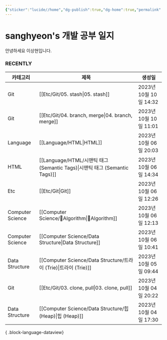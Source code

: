 ```yaml
---
{"sticker":"lucide//home","dg-publish":true,"dg-home":true,"permalink":"/home/","tags":["gardenEntry"],"dgPassFrontmatter":true,"noteIcon":""}
---
```


# sanghyeon's 개발 공부 일지

안녕하세요 이상현입니다.

### RECENTLY
| 카테고리             | 제목                                                                  | 생성일                 |
| ---------------- | ------------------------------------------------------------------- | ------------------- |
| Git              | [[Etc/Git/05. stash\|05. stash]]                                 | 2023년 10월 10일 14:32 |
| Git              | [[Etc/Git/04. branch, merge\|04. branch, merge]]                 | 2023년 10월 10일 11:01 |
| Language         | [[Language/HTML\|HTML]]                                          | 2023년 10월 06일 20:03 |
| HTML             | [[Language/HTML/시맨틱 태그 (Semantic Tags)\|시맨틱 태그 (Semantic Tags)]] | 2023년 10월 06일 14:34 |
| Etc              | [[Etc/Git\|Git]]                                                 | 2023년 10월 06일 12:26 |
| Computer Science | [[Computer Science/Algorithm\|Algorithm]]                      | 2023년 10월 06일 12:13 |
| Computer Science | [[Computer Science/Data Structure\|Data Structure]]              | 2023년 10월 06일 10:41 |
| Data Structure   | [[Computer Science/Data Structure/트라이 (Trie)\|트라이 (Trie)]]       | 2023년 10월 05일 09:44 |
| Git              | [[Etc/Git/03. clone, pull\|03. clone, pull]]                     | 2023년 10월 04일 20:22 |
| Data Structure   | [[Computer Science/Data Structure/힙 (Heap)\|힙 (Heap)]]           | 2023년 10월 04일 17:30 |

{ .block-language-dataview}



<script src="https://giscus.app/client.js"
        data-repo="4anghyeon/sanghyeon-digital-garden"
        data-repo-id="R_kgDOKVgtKQ"
        data-category="General"
        data-category-id="DIC_kwDOKVgtKc4CZ2I7"
        data-mapping="title"
        data-strict="0"
        data-reactions-enabled="1"
        data-emit-metadata="0"
        data-input-position="top"
        data-theme="light_tritanopia"
        data-lang="ko"
        crossorigin="anonymous"
        async>
</script>

